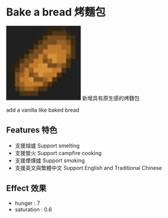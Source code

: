 # Bake a bread 烤麵包 
<img src="https://raw.githubusercontent.com/yangyx30678/Bake-a-bread/main/logo.gif" width="200" />
新增具有原生感的烤麵包

add a vanilla like baked bread

## Features 特色
* 支援熔爐 Support smelting
* 支援營火 Support campfire cooking
* 支援煙燻爐 Support smoking
* 支援英文與繁體中文 Support English and Traditional Chinese

## Effect 效果
* hunger : 7
* saturation : 0.6


